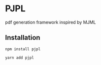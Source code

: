 # PJPL

pdf generation framework inspired by MJML

## Installation

`npm install pjpl`

`yarn add pjpl`
